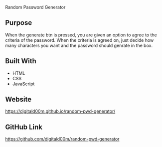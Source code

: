 Random Password Generator

## Purpose
When the generate btn is pressed, you are given an option to agree to the criteria of the password. When the criteria is agreed on, just decide how many characters you want and the password should genrate in the box.

## Built With
* HTML
* CSS
* JavaScript

## Website
https://digitald00m.github.io/random-pwd-generator/

## GitHub Link
https://github.com/digitald00m/random-pwd-generator


